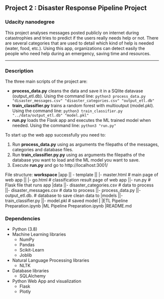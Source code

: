 
## Project 2 : Disaster Response Pipeline Project
### Udacity nanodegree


This project analyses messages posted publicly on internet during catastrophies and tries to predict if the users really needs help or not. There are several categories that are used to detail which kind of help is needed (water, food, etc.). 
Using this app, organizations can detect easily the people who need help during an emergency, saving time and resources. 

---

### Description

The three main scripts of the project are:
- **process_data.py** cleans the data and save it in a SQlite datavase (output_etl.db). Using the command line:
```python3 process_data.py "disaster_messages.csv" "disaster_categories.csv" "output_etl.db"``` 
- **train_classifier.py** trains a random forest with multioutput (model.pkl). Using the command line:
```python3 train_classifier.py "../data/output_etl.db" "model.pkl"```
- **run.py** loads the Flask app and executes the ML trained model when needed. Using the command line: ```python3 "run.py"```

To start up the web app successfully you need to:
1. Run **process_data.py** using as arguments the filepaths of the messages, categories and database files. 
2. Run **train_classifier.py.py** using as arguments the filepaths of the database you want to load and the ML model you want to save. 
3. Execute **run.py** and go to http://localhost:3001/

File structure:
**workspace**
|app
|| - template
|| |- master.html # main page of web app
|| |- go.html     # classification result page of web app
||- run.py        # Flask file that runs app
|data
||- disaster_categories.csv # data to process
||- disaster_messages.csv   # data to process
||- process_data.py
||- output_etl.db.          # database to save clean data to
|models
||- train_classifier.py
||- model.pkl             # saved model
|
|ETL Pipeline Preparation.ipynb
|ML Pipeline Preparation.ipynb
|README.md


### Dependencies

- Python (3.8)
- Machine Learning libraries
  - NumPy
  - Pandas
  - Scikit-Learn
  - Joblib 
- Natural Language Processing libraries
  - NLTK
- Database libraries
  - SQLAlchemy
- Python Web App and visualization
  - Flask
  - Plotly



